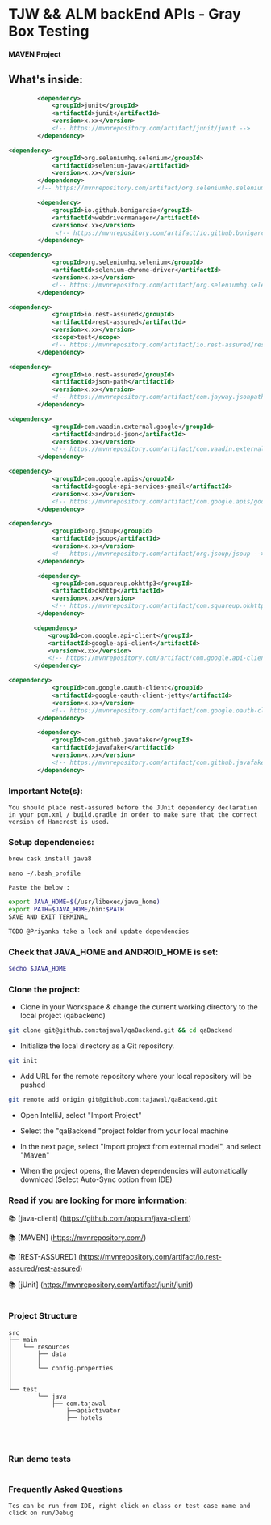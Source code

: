 # TJW && ALM backEnd APIs - Gray Box Testing
#### MAVEN Project

## What's inside:
```xml
        <dependency>
            <groupId>junit</groupId>
            <artifactId>junit</artifactId>
            <version>x.xx</version>
            <!-- https://mvnrepository.com/artifact/junit/junit -->
        </dependency>
```
 
```xml
<dependency>
            <groupId>org.seleniumhq.selenium</groupId>
            <artifactId>selenium-java</artifactId>
            <version>x.xx</version>
        </dependency>
        <!-- https://mvnrepository.com/artifact/org.seleniumhq.selenium/selenium-java -->
```

```xml
        <dependency>
            <groupId>io.github.bonigarcia</groupId>
            <artifactId>webdrivermanager</artifactId>
            <version>x.xx</version> 
             <!-- https://mvnrepository.com/artifact/io.github.bonigarcia/webdrivermanager -->       
        </dependency> 
```    
```xml
<dependency>
            <groupId>org.seleniumhq.selenium</groupId>
            <artifactId>selenium-chrome-driver</artifactId>
            <version>x.xx</version>
            <!-- https://mvnrepository.com/artifact/org.seleniumhq.selenium/selenium-chrome-driver -->
        </dependency>
```    
```xml
<dependency>
            <groupId>io.rest-assured</groupId>
            <artifactId>rest-assured</artifactId>
            <version>x.xx</version>
            <scope>test</scope>
            <!-- https://mvnrepository.com/artifact/io.rest-assured/rest-assured -->
        </dependency>
```
```xml
<dependency>
            <groupId>io.rest-assured</groupId>
            <artifactId>json-path</artifactId>
            <version>x.xx</version>
            <!-- https://mvnrepository.com/artifact/com.jayway.jsonpath/json-path -->
        </dependency>
```
       
```xml
<dependency>
            <groupId>com.vaadin.external.google</groupId>
            <artifactId>android-json</artifactId>
            <version>x.xx</version>
            <!-- https://mvnrepository.com/artifact/com.vaadin.external.google/android-json -->
        </dependency>
```       
```xml
<dependency>
            <groupId>com.google.apis</groupId>
            <artifactId>google-api-services-gmail</artifactId>
            <version>x.xx</version>
            <!-- https://mvnrepository.com/artifact/com.google.apis/google-api-services-gmail -->
        </dependency>
```
```xml
<dependency>
            <groupId>org.jsoup</groupId>
            <artifactId>jsoup</artifactId>
            <version>x.xx</version>
            <!-- https://mvnrepository.com/artifact/org.jsoup/jsoup -->
        </dependency>
```

```xml
        <dependency>
            <groupId>com.squareup.okhttp3</groupId>
            <artifactId>okhttp</artifactId>
            <version>x.xx</version>
            <!-- https://mvnrepository.com/artifact/com.squareup.okhttp3/okhttp -->
        </dependency>
```

 ```xml
        <dependency>
            <groupId>com.google.api-client</groupId>
            <artifactId>google-api-client</artifactId>
            <version>x.xx</version>
            <!-- https://mvnrepository.com/artifact/com.google.api-client/google-api-client -->
        </dependency>
```
        
```xml
<dependency>
            <groupId>com.google.oauth-client</groupId>
            <artifactId>google-oauth-client-jetty</artifactId>
            <version>x.xx</version>
            <!-- https://mvnrepository.com/artifact/com.google.oauth-client/google-oauth-client -->
        </dependency>
```

```xml
        <dependency>
            <groupId>com.github.javafaker</groupId>
            <artifactId>javafaker</artifactId>
            <version>x.xx</version>
            <!-- https://mvnrepository.com/artifact/com.github.javafaker/javafaker -->
        </dependency>
```

### Important Note(s):
```text
You should place rest-assured before the JUnit dependency declaration in your pom.xml / build.gradle in order to make sure that the correct version of Hamcrest is used.
```

### Setup dependencies:
```bash
brew cask install java8
```

```git
nano ~/.bash_profile
```
```text
Paste the below :
```
```bash
export JAVA_HOME=$(/usr/libexec/java_home)
export PATH=$JAVA_HOME/bin:$PATH
SAVE AND EXIT TERMINAL
```
```text
TODO @Priyanka take a look and update dependencies
```

### Check that JAVA_HOME and ANDROID_HOME is set:
```bash
$echo $JAVA_HOME
```

### Clone the project:
* Clone in your Workspace & change the current working directory to the local project (qabackend)
```bash
git clone git@github.com:tajawal/qaBackend.git && cd qaBackend
```
* Initialize the local directory as a Git repository.
```bash
git init
```
* Add URL for the remote repository where your local repository will be pushed
```bash
git remote add origin git@github.com:tajawal/qaBackend.git
```
* Open IntelliJ, select "Import Project"

* Select the "qaBackend "project folder from your local machine

* In the next page, select "Import project from external model", and select "Maven"

* When the project opens, the Maven dependencies will automatically download (Select Auto-Sync option from IDE)


### Read if you are looking for more information:
 :books: [java-client] (https://github.com/appium/java-client)

 :books: [MAVEN] (https://mvnrepository.com/)

 :books: [REST-ASSURED] (https://mvnrepository.com/artifact/io.rest-assured/rest-assured)

 :books: [jUnit] (https://mvnrepository.com/artifact/junit/junit)

```text
```
### Project Structure

```
src
├── main
│   └── resources
│       ├── data
│       │   
│       └── config.properties
│           
│       
└── test
        └── java
            ├── com.tajawal
                ├──apiactivator
                ├── hotels
            
                     
```

```text
```
### Run demo tests
```shell

```

### Frequently Asked Questions
```text
Tcs can be run from IDE, right click on class or test case name and click on run/Debug

```





